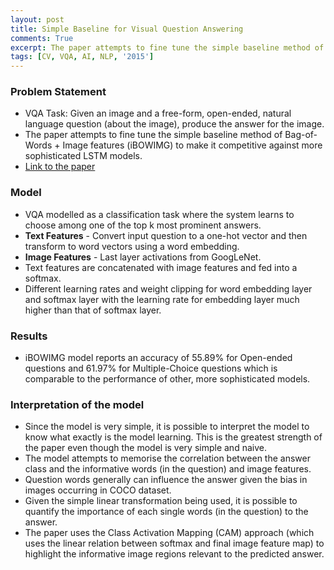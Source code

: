 ```yaml
---
layout: post
title: Simple Baseline for Visual Question Answering
comments: True
excerpt: The paper attempts to fine tune the simple baseline method of Bag-of-Words + Image features (iBOWIMG) to make it competitive against more sophisticated LSTM model
tags: [CV, VQA, AI, NLP, '2015']
---
```


### Problem Statement

* VQA Task: Given an image and a free-form, open-ended, natural language question (about the image), produce the answer for the image.
* The paper attempts to fine tune the simple baseline method of Bag-of-Words + Image features (iBOWIMG) to make it competitive against more sophisticated LSTM models.
* [Link to the paper](http://arxiv.org/pdf/1512.02167.pdf)


### Model

* VQA modelled as a classification task where the system learns to choose among one of the top k most prominent answers.
* **Text Features** - Convert input question to a one-hot vector and then transform to word vectors using a word embedding.
* **Image Features** - Last layer activations from GoogLeNet.
* Text features are concatenated with image features and fed into a softmax.
* Different learning rates and weight clipping for word embedding layer and softmax layer with the learning rate for embedding layer much higher than that of softmax layer.

### Results

* iBOWIMG model reports an accuracy of 55.89% for Open-ended questions and 61.97% for Multiple-Choice questions which is comparable to the performance of other, more sophisticated models.

### Interpretation of the model

* Since the model is very simple, it is possible to interpret the model to know what exactly is the model learning. This is the greatest strength of the paper even though the model is very simple and naive.
* The model attempts to memorise the correlation between the answer class and the informative words (in the question) and image features.
* Question words generally can influence the answer given the bias in images occurring in COCO dataset.
* Given the simple linear transformation being used, it is possible to quantify the importance of each single words (in the question) to the answer.
* The paper uses the Class Activation Mapping (CAM) approach (which uses the linear relation between softmax and final image feature map) to highlight the informative image regions relevant to the predicted answer.